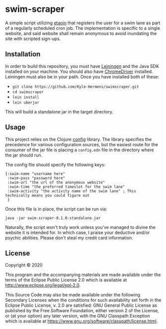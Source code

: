 # swim-scraper

A simple script utilizing [etaoin](https://github.com/igrishaev/etaoin) that registers the user for a swim lane
as part of a regularly scheduled cron job. The implementation is specific to a single website, and said website shall
remain anonymous to avoid inundating the site with scripted sign-ups.
## Installation

In order to build this repository, you must have [Leiningen](https://leiningen.org/) and the Java SDK installed on your 
machine. You should also have [ChromeDriver](https://sites.google.com/a/chromium.org/chromedriver/downloads) installed. Leiningen must also be in your path. Once you have installed both of these:

*  ```git clone https://github.com/Kyle-Hermens/swimscraper.git```
* ```cd swimscraper```
* ```lein install```
* ```lein uberjar```

This will build a standalone jar in the target directory.

## Usage
This project relies on the Clojure [config](https://github.com/yogthos/config) library. The
library specifies the precedence for various configuration sources, but the easiest route for the consumer of the jar
file is placing a ```config.edn``` file in the directory where the jar should run.

The config file should specify the following keys:

```
{:swim-name "username here"
 :swim-pass "password here"
 :swim-url "the url of the anonymous website"
 :swim-time "the preferred timeslot for the swim lane"
 :swim-activity "the activity name of the swim lane" ; This technically means you could figure out
 }
```


Once this file is in place, the script can be run via:

```java -jar swim-scraper-0.1.0-standalone.jar```

Naturally, the script won't truly work unless you've managed to divine the website it is intended for. In which case,
I praise your deductive and/or psychic abilities. Please don't steal my credit card information.

## License

Copyright © 2020 

This program and the accompanying materials are made available under the
terms of the Eclipse Public License 2.0 which is available at
http://www.eclipse.org/legal/epl-2.0.

This Source Code may also be made available under the following Secondary
Licenses when the conditions for such availability set forth in the Eclipse
Public License, v. 2.0 are satisfied: GNU General Public License as published by
the Free Software Foundation, either version 2 of the License, or (at your
option) any later version, with the GNU Classpath Exception which is available
at https://www.gnu.org/software/classpath/license.html.
